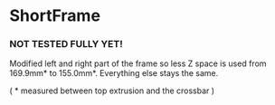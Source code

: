 # ShortFrame

### NOT TESTED FULLY YET!

Modified left and right part of the frame so less Z space is used from 169.9mm* to 155.0mm*. Everything else stays the same.

( \* measured between top extrusion and the crossbar )
